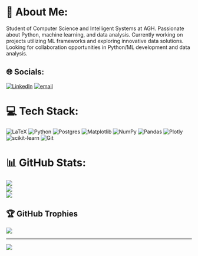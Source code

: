 # 💫 About Me:
Student of Computer Science and Intelligent Systems at AGH. Passionate about Python, machine learning, and data analysis. Currently working on projects utilizing ML frameworks and exploring innovative data solutions. Looking for collaboration opportunities in Python/ML development and data analysis.<br>


## 🌐 Socials:
[![LinkedIn](https://img.shields.io/badge/LinkedIn-%230077B5.svg?logo=linkedin&logoColor=white)](https://linkedin.com/in/mateusz-sobiech) [![email](https://img.shields.io/badge/Email-D14836?logo=gmail&logoColor=white)](mailto:mateuszsobiech04@gmail.com) 

# 💻 Tech Stack:
![LaTeX](https://img.shields.io/badge/latex-%23008080.svg?style=for-the-badge&logo=latex&logoColor=white) ![Python](https://img.shields.io/badge/python-3670A0?style=for-the-badge&logo=python&logoColor=ffdd54) ![Postgres](https://img.shields.io/badge/postgres-%23316192.svg?style=for-the-badge&logo=postgresql&logoColor=white) ![Matplotlib](https://img.shields.io/badge/Matplotlib-%23ffffff.svg?style=for-the-badge&logo=Matplotlib&logoColor=black) ![NumPy](https://img.shields.io/badge/numpy-%23013243.svg?style=for-the-badge&logo=numpy&logoColor=white) ![Pandas](https://img.shields.io/badge/pandas-%23150458.svg?style=for-the-badge&logo=pandas&logoColor=white) ![Plotly](https://img.shields.io/badge/Plotly-%233F4F75.svg?style=for-the-badge&logo=plotly&logoColor=white) ![scikit-learn](https://img.shields.io/badge/scikit--learn-%23F7931E.svg?style=for-the-badge&logo=scikit-learn&logoColor=white) ![Git](https://img.shields.io/badge/git-%23F05033.svg?style=for-the-badge&logo=git&logoColor=white)
# 📊 GitHub Stats:
![](https://github-readme-stats.vercel.app/api?username=Mat04So&theme=dark&hide_border=false&include_all_commits=false&count_private=false)<br/>
![](https://nirzak-streak-stats.vercel.app/?user=Mat04So&theme=dark&hide_border=false)<br/>
![](https://github-readme-stats.vercel.app/api/top-langs/?username=Mat04So&theme=dark&hide_border=false&include_all_commits=false&count_private=false&layout=compact)

## 🏆 GitHub Trophies
![](https://github-profile-trophy.vercel.app/?username=Mat04So&theme=radical&no-frame=false&no-bg=true&margin-w=4)

---
[![](https://visitcount.itsvg.in/api?id=Mat04So&icon=0&color=0)](https://visitcount.itsvg.in)

<!-- Proudly created with GPRM ( https://gprm.itsvg.in ) -->

